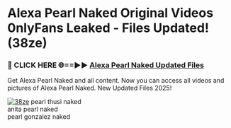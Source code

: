 # Alexa Pearl Naked Original Videos 0nlyFans Leaked - Files Updated! (38ze)

<h3>🔴 CLICK HERE 🌐==►► <a href="https://tinyurl.com/yckcrads" rel="nofollow">Alexa Pearl Naked Updated Files</a></h3>

Get Alexa Pearl Naked and all content. Now you can access all videos and pictures of Alexa Pearl Naked. New Updated Files 2025!

[![38ze](https://i.imgur.com/hpKpOFt.gif)](https://tinyurl.com/yckcrads)
pearl thusi naked<br>
anita pearl naked<br>
pearl gonzalez naked